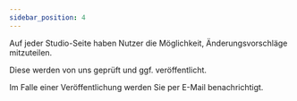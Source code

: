 ```yaml
---
sidebar_position: 4
---
```


Auf jeder Studio-Seite haben Nutzer die Möglichkeit, Änderungsvorschläge mitzuteilen.

Diese werden von uns geprüft und ggf. veröffentlicht.

Im Falle einer Veröffentlichung werden Sie per E-Mail benachrichtigt.
